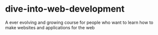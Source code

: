 # dive-into-web-development
A ever evolving and growing course for people who want to learn how to make websites and applications for the web

